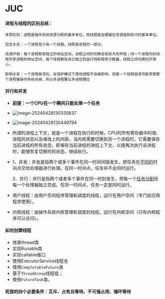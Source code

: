 # JUC 

#### 进程与线程的区别总结：

    本质区别：进程是操作系统资源分配的基本单位，而线程是处理器任务调度和执行的基本单位。
    
    包含关系：一个进程至少有一个线程，线程是进程的一部分。
    
    资源开销：每个进程都有独立的地址空间，进程之间的切换会有较大的开销；同一个进程内的线程共享进程的地址空间，每个线程都有自己独立的运行栈和程序计数器，线程之间切换的开销小。
    
    影响关系：一个进程崩溃后，在保护模式下其他进程不会被影响，但是一个线程崩溃可能导致整个进程被操作系统杀掉，所以多进程要比多线程健壮
#### 并行和并发

* **前提：一个CPU在一个瞬间只能处理一个任务**

* ![image-20240428130335837](C:/Users/WSJ/Desktop/704Sync_dataStructure/dataStructure/%E7%AC%AC%E4%B8%80%E8%BD%AE%E5%85%AB%E8%82%A1%E7%AC%94%E8%AE%B0/%E8%87%AA%E5%B7%B1%E8%AE%B0%E5%BD%95/JUC.assets/image-20240428130335837.png)

* ![image-20240428130449794](C:/Users/WSJ/Desktop/704Sync_dataStructure/dataStructure/%E7%AC%AC%E4%B8%80%E8%BD%AE%E5%85%AB%E8%82%A1%E7%AC%94%E8%AE%B0/%E8%87%AA%E5%B7%B1%E8%AE%B0%E5%BD%95/JUC.assets/image-20240428130449794.png)

* 所谓的进程上下文，就是一个进程在执行的时候，CPU的所有寄存器中的值、进程的状态以及堆栈上的内容，当内核需要切换到另一个进程时，它需要保存当前进程的所有状态，即保存当前进程的进程上下文，以便再次执行该进程时，能够恢复切换时的状态，继续执行。

* 1、并发：并发是指两个或多个事件在同一时间间隔发生，把任务在[不同的](https://so.csdn.net/so/search?q=不同的&spm=1001.2101.3001.7020)时间点交给处理器进行处理。在同一时间点，任务并不会同时运行。

  2、并行：并行是指两个或者多个事件在同一时刻发生，把每一个[任务分配](https://so.csdn.net/so/search?q=任务分配&spm=1001.2101.3001.7020)给每一个处理器独立完成。在同一时间点，任务一定是同时运行。

* 用户线程：由用户空间程序管理和调度的线程，运行在用户空间（专门给应用程序使用）。

* 内核线程：由操作系统内核管理和调度的线程，运行在内核空间（只有内核程序可以访问）。

#### 如何创建线程

* 继承thread类
* 实现Runable类
* 实现callable接口
* 使用ExecutorService线程池
* 使用`CompletableFuture`类
* 基于`ThreadGroup`线程组；
*  使用`FutureTask`类。

#### 死锁的四个必要条件：**互斥、占有且等待、不可强占用、循环等待**

